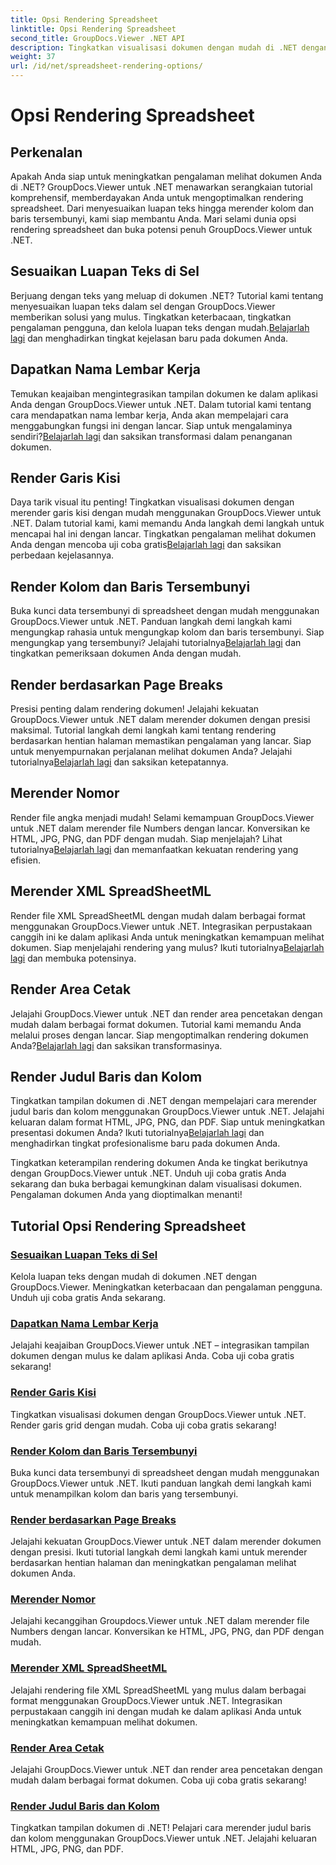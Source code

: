 ```yaml
---
title: Opsi Rendering Spreadsheet
linktitle: Opsi Rendering Spreadsheet
second_title: GroupDocs.Viewer .NET API
description: Tingkatkan visualisasi dokumen dengan mudah di .NET dengan tutorial GroupDocs.Viewer. Pelajari cara menyesuaikan luapan teks, merender garis kisi, dan banyak lagi.
weight: 37
url: /id/net/spreadsheet-rendering-options/
---
```


# Opsi Rendering Spreadsheet

## Perkenalan

Apakah Anda siap untuk meningkatkan pengalaman melihat dokumen Anda di .NET? GroupDocs.Viewer untuk .NET menawarkan serangkaian tutorial komprehensif, memberdayakan Anda untuk mengoptimalkan rendering spreadsheet. Dari menyesuaikan luapan teks hingga merender kolom dan baris tersembunyi, kami siap membantu Anda. Mari selami dunia opsi rendering spreadsheet dan buka potensi penuh GroupDocs.Viewer untuk .NET.

## Sesuaikan Luapan Teks di Sel

 Berjuang dengan teks yang meluap di dokumen .NET? Tutorial kami tentang menyesuaikan luapan teks dalam sel dengan GroupDocs.Viewer memberikan solusi yang mulus. Tingkatkan keterbacaan, tingkatkan pengalaman pengguna, dan kelola luapan teks dengan mudah.[Belajarlah lagi](./adjust-text-overflow-cells/) dan menghadirkan tingkat kejelasan baru pada dokumen Anda.

## Dapatkan Nama Lembar Kerja

Temukan keajaiban mengintegrasikan tampilan dokumen ke dalam aplikasi Anda dengan GroupDocs.Viewer untuk .NET. Dalam tutorial kami tentang cara mendapatkan nama lembar kerja, Anda akan mempelajari cara menggabungkan fungsi ini dengan lancar. Siap untuk mengalaminya sendiri?[Belajarlah lagi](./get-worksheets-names/) dan saksikan transformasi dalam penanganan dokumen.

## Render Garis Kisi

 Daya tarik visual itu penting! Tingkatkan visualisasi dokumen dengan merender garis kisi dengan mudah menggunakan GroupDocs.Viewer untuk .NET. Dalam tutorial kami, kami memandu Anda langkah demi langkah untuk mencapai hal ini dengan lancar. Tingkatkan pengalaman melihat dokumen Anda dengan mencoba uji coba gratis[Belajarlah lagi](./render-grid-lines/) dan saksikan perbedaan kejelasannya.

## Render Kolom dan Baris Tersembunyi

 Buka kunci data tersembunyi di spreadsheet dengan mudah menggunakan GroupDocs.Viewer untuk .NET. Panduan langkah demi langkah kami mengungkap rahasia untuk mengungkap kolom dan baris tersembunyi. Siap mengungkap yang tersembunyi? Jelajahi tutorialnya[Belajarlah lagi](./render-hidden-columns-rows/) dan tingkatkan pemeriksaan dokumen Anda dengan mudah.

## Render berdasarkan Page Breaks

Presisi penting dalam rendering dokumen! Jelajahi kekuatan GroupDocs.Viewer untuk .NET dalam merender dokumen dengan presisi maksimal. Tutorial langkah demi langkah kami tentang rendering berdasarkan hentian halaman memastikan pengalaman yang lancar. Siap untuk menyempurnakan perjalanan melihat dokumen Anda? Jelajahi tutorialnya[Belajarlah lagi](./rendering-by-page-breaks/) dan saksikan ketepatannya.

## Merender Nomor

 Render file angka menjadi mudah! Selami kemampuan GroupDocs.Viewer untuk .NET dalam merender file Numbers dengan lancar. Konversikan ke HTML, JPG, PNG, dan PDF dengan mudah. Siap menjelajah? Lihat tutorialnya[Belajarlah lagi](./rendering-numbers/) dan memanfaatkan kekuatan rendering yang efisien.

## Merender XML SpreadSheetML

 Render file XML SpreadSheetML dengan mudah dalam berbagai format menggunakan GroupDocs.Viewer untuk .NET. Integrasikan perpustakaan canggih ini ke dalam aplikasi Anda untuk meningkatkan kemampuan melihat dokumen. Siap menjelajahi rendering yang mulus? Ikuti tutorialnya[Belajarlah lagi](./rendering-xml-spreadsheetml/) dan membuka potensinya.

## Render Area Cetak

Jelajahi GroupDocs.Viewer untuk .NET dan render area pencetakan dengan mudah dalam berbagai format dokumen. Tutorial kami memandu Anda melalui proses dengan lancar. Siap mengoptimalkan rendering dokumen Anda?[Belajarlah lagi](./render-print-areas/) dan saksikan transformasinya.

## Render Judul Baris dan Kolom

 Tingkatkan tampilan dokumen di .NET dengan mempelajari cara merender judul baris dan kolom menggunakan GroupDocs.Viewer untuk .NET. Jelajahi keluaran dalam format HTML, JPG, PNG, dan PDF. Siap untuk meningkatkan presentasi dokumen Anda? Ikuti tutorialnya[Belajarlah lagi](./render-row-column-headings/) dan menghadirkan tingkat profesionalisme baru pada dokumen Anda.

Tingkatkan keterampilan rendering dokumen Anda ke tingkat berikutnya dengan GroupDocs.Viewer untuk .NET. Unduh uji coba gratis Anda sekarang dan buka berbagai kemungkinan dalam visualisasi dokumen. Pengalaman dokumen Anda yang dioptimalkan menanti!
## Tutorial Opsi Rendering Spreadsheet
### [Sesuaikan Luapan Teks di Sel](./adjust-text-overflow-cells/)
Kelola luapan teks dengan mudah di dokumen .NET dengan GroupDocs.Viewer. Meningkatkan keterbacaan dan pengalaman pengguna. Unduh uji coba gratis Anda sekarang.
### [Dapatkan Nama Lembar Kerja](./get-worksheets-names/)
Jelajahi keajaiban GroupDocs.Viewer untuk .NET – integrasikan tampilan dokumen dengan mulus ke dalam aplikasi Anda. Coba uji coba gratis sekarang!
### [Render Garis Kisi](./render-grid-lines/)
Tingkatkan visualisasi dokumen dengan GroupDocs.Viewer untuk .NET. Render garis grid dengan mudah. Coba uji coba gratis sekarang!
### [Render Kolom dan Baris Tersembunyi](./render-hidden-columns-rows/)
Buka kunci data tersembunyi di spreadsheet dengan mudah menggunakan GroupDocs.Viewer untuk .NET. Ikuti panduan langkah demi langkah kami untuk menampilkan kolom dan baris yang tersembunyi.
### [Render berdasarkan Page Breaks](./rendering-by-page-breaks/)
Jelajahi kekuatan GroupDocs.Viewer untuk .NET dalam merender dokumen dengan presisi. Ikuti tutorial langkah demi langkah kami untuk merender berdasarkan hentian halaman dan meningkatkan pengalaman melihat dokumen Anda.
### [Merender Nomor](./rendering-numbers/)
Jelajahi kecanggihan Groupdocs.Viewer untuk .NET dalam merender file Numbers dengan lancar. Konversikan ke HTML, JPG, PNG, dan PDF dengan mudah.
### [Merender XML SpreadSheetML](./rendering-xml-spreadsheetml/)
Jelajahi rendering file XML SpreadSheetML yang mulus dalam berbagai format menggunakan GroupDocs.Viewer untuk .NET. Integrasikan perpustakaan canggih ini dengan mudah ke dalam aplikasi Anda untuk meningkatkan kemampuan melihat dokumen.
### [Render Area Cetak](./render-print-areas/)
Jelajahi GroupDocs.Viewer untuk .NET dan render area pencetakan dengan mudah dalam berbagai format dokumen. Coba uji coba gratis sekarang!
### [Render Judul Baris dan Kolom](./render-row-column-headings/)
Tingkatkan tampilan dokumen di .NET! Pelajari cara merender judul baris dan kolom menggunakan GroupDocs.Viewer untuk .NET. Jelajahi keluaran HTML, JPG, PNG, dan PDF.